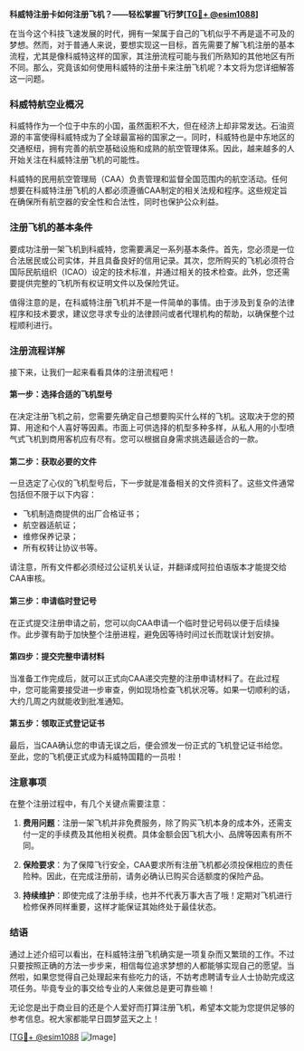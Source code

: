 **科威特注册卡如何注册飞机？——轻松掌握飞行梦[[TG💪+ @esim1088](https://t.me/s/esim1088)]**

在当今这个科技飞速发展的时代，拥有一架属于自己的飞机似乎不再是遥不可及的梦想。然而，对于普通人来说，要想实现这一目标，首先需要了解飞机注册的基本流程，尤其是像科威特这样的国家，其注册流程可能与我们所熟知的其他地区有所不同。那么，究竟该如何使用科威特的注册卡来注册飞机呢？本文将为您详细解答这一问题。

### 科威特航空业概况

科威特作为一个位于中东的小国，虽然面积不大，但在经济上却非常发达。石油资源的丰富使得科威特成为了全球最富裕的国家之一。同时，科威特也是中东地区的交通枢纽，拥有完善的航空基础设施和成熟的航空管理体系。因此，越来越多的人开始关注在科威特注册飞机的可能性。

科威特的民用航空管理局（CAA）负责管理和监督全国范围内的航空活动。任何想要在科威特注册飞机的人都必须遵循CAA制定的相关法规和程序。这些规定旨在确保所有航空器的安全性和合法性，同时也保护公众利益。

### 注册飞机的基本条件

要成功注册一架飞机到科威特，您需要满足一系列基本条件。首先，您必须是一位合法居民或公司实体，并且具备良好的信用记录。其次，您所购买的飞机必须符合国际民航组织（ICAO）设定的技术标准，并通过相关的技术检查。此外，您还需要提供完整的飞机所有权证明文件以及保险凭证。

值得注意的是，在科威特注册飞机并不是一件简单的事情。由于涉及到复杂的法律程序和技术要求，建议您寻求专业的法律顾问或者代理机构的帮助，以确保整个过程顺利进行。

### 注册流程详解

接下来，让我们一起来看看具体的注册流程吧！

#### 第一步：选择合适的飞机型号

在决定注册飞机之前，您需要先确定自己想要购买什么样的飞机。这取决于您的预算、用途和个人喜好等因素。市面上可供选择的机型多种多样，从私人用的小型喷气式飞机到商用客机应有尽有。您可以根据自身需求挑选最适合的一款。

#### 第二步：获取必要的文件

一旦选定了心仪的飞机型号后，下一步就是准备相关的文件资料了。这些文件通常包括但不限于以下内容：
- 飞机制造商提供的出厂合格证书；
- 航空器适航证；
- 维修保养记录；
- 所有权转让协议书等。

请注意，所有文件都必须经过公证机关认证，并翻译成阿拉伯语版本才能提交给CAA审核。

#### 第三步：申请临时登记号

在正式提交注册申请之前，您可以向CAA申请一个临时登记号码以便于后续操作。此步骤有助于加快整个注册进程，避免因等待时间过长而耽误计划安排。

#### 第四步：提交完整申请材料

当准备工作完成后，就可以正式向CAA递交完整的注册申请材料了。在此过程中，您可能需要接受进一步审查，例如现场检查飞机状况等。如果一切顺利的话，大约几周之内就能收到批准通知。

#### 第五步：领取正式登记证书

最后，当CAA确认您的申请无误之后，便会颁发一份正式的飞机登记证书给您。至此，您的飞机便正式成为科威特国籍的一员啦！

### 注意事项

在整个注册过程中，有几个关键点需要注意：

1. **费用问题**：注册一架飞机并非免费服务，除了购买飞机本身的成本外，还需支付一定的手续费及其他相关税费。具体金额会因飞机大小、品牌等因素有所不同。
   
2. **保险要求**：为了保障飞行安全，CAA要求所有注册飞机都必须投保相应的责任险种。因此，在完成注册前，请务必确认已购买合适额度的保险产品。

3. **持续维护**：即使完成了注册手续，也并不代表万事大吉了哦！定期对飞机进行检修保养同样重要，这样才能保证其始终处于最佳状态。

### 结语

通过上述介绍可以看出，在科威特注册飞机确实是一项复杂而又繁琐的工作。不过只要按照正确的方法一步步来，相信每位追求梦想的人都能够实现自己的愿望。当然啦，如果您觉得自己处理起来有些吃力的话，不妨考虑聘请专业人士协助完成这项任务。毕竟专业的事交给专业的人来做总是更可靠些嘛！

无论您是出于商业目的还是个人爱好而打算注册飞机，希望本文能为您提供足够的参考信息。祝大家都能早日圆梦蓝天之上！

[[TG💪+ @esim1088](https://t.me/s/esim1088) ![Image](https://i.postimg.cc/4NQfJmqS/Snipaste-2025-05-13-00-14-12.png)]